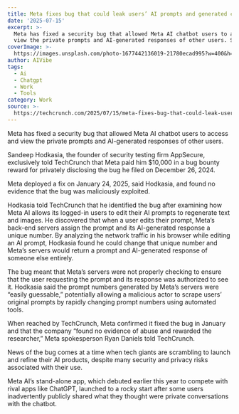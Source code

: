 ```yaml
---
title: Meta fixes bug that could leak users’ AI prompts and generated content
date: '2025-07-15'
excerpt: >-
  Meta has fixed a security bug that allowed Meta AI chatbot users to access and
  view the private prompts and AI-generated responses of other users. San...
coverImage: >-
  https://images.unsplash.com/photo-1677442136019-21780ecad995?w=400&h=200&fit=crop&auto=format
author: AIVibe
tags:
  - Ai
  - Chatgpt
  - Work
  - Tools
category: Work
source: >-
  https://techcrunch.com/2025/07/15/meta-fixes-bug-that-could-leak-users-ai-prompts-and-generated-content/
---
```

Meta has fixed a security bug that allowed Meta AI chatbot users to access and view the private prompts and AI-generated responses of other users.

Sandeep Hodkasia, the founder of security testing firm AppSecure, exclusively told TechCrunch that Meta paid him $10,000 in a bug bounty reward for privately disclosing the bug he filed on December 26, 2024. 


	
	




	
	



Meta deployed a fix on January 24, 2025, said Hodkasia, and found no evidence that the bug was maliciously exploited.

Hodkasia told TechCrunch that he identified the bug after examining how Meta AI allows its logged-in users to edit their AI prompts to regenerate text and images. He discovered that when a user edits their prompt, Meta’s back-end servers assign the prompt and its AI-generated response a unique number. By analyzing the network traffic in his browser while editing an AI prompt, Hodkasia found he could change that unique number and Meta’s servers would return a prompt and AI-generated response of someone else entirely.

The bug meant that Meta’s servers were not properly checking to ensure that the user requesting the prompt and its response was authorized to see it. Hodkasia said the prompt numbers generated by Meta’s servers were “easily guessable,” potentially allowing a malicious actor to scrape users’ original prompts by rapidly changing prompt numbers using automated tools.

When reached by TechCrunch, Meta confirmed it fixed the bug in January and that the company “found no evidence of abuse and rewarded the researcher,” Meta spokesperson Ryan Daniels told TechCrunch.

News of the bug comes at a time when tech giants are scrambling to launch and refine their AI products, despite many security and privacy risks associated with their use.

Meta AI’s stand-alone app, which debuted earlier this year to compete with rival apps like ChatGPT, launched to a rocky start after some users inadvertently publicly shared what they thought were private conversations with the chatbot. 

	
		
		
